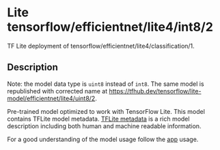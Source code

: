 # Lite tensorflow/efficientnet/lite4/int8/2
TF Lite deployment of tensorflow/efficientnet/lite4/classification/1.

<!-- asset-path: legacy -->
<!-- parent-model: tensorflow/efficientnet/lite4/classification/1 -->

## Description

Note: the model data type is `uint8` instead of `int8`. The same model is
republished with corrected name at
https://tfhub.dev/tensorflow/lite-model/efficientnet/lite4/uint8/2.

Pre-trained model optimized to work with TensorFlow Lite.
This model contains TFLite model metadata.
[TFLite metadata](https://www.tensorflow.org/lite/convert/metadata) is a rich
model description including both human and machine readable information.

For a good understanding of the model usage follow the
[app](https://github.com/tensorflow/examples/blob/master/lite/examples/image_classification/android/lib_support/src/main/java/org/tensorflow/lite/examples/classification/tflite/Classifier.java)
usage.
